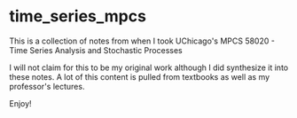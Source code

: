 # time_series_mpcs

This is a collection of notes from when I took UChicago's MPCS 58020 - Time Series Analysis and Stochastic Processes

I will not claim for this to be my original work although I did synthesize it into these notes. A lot of this content is pulled from textbooks as well as my professor's lectures.

Enjoy!